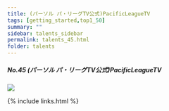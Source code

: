 ```yaml
---
title: (パーソル パ・リーグTV公式)PacificLeagueTV
tags: [getting_started,top1_50]
summary: ""
sidebar: talents_sidebar
permalink: talents_45.html
folder: talents
---
```


##### No.45 (パーソル パ・リーグTV公式)PacificLeagueTV

![](https://yt3.ggpht.com/ytc/AKedOLT30kYzVVeW6NnYOg9-nkt1I77uwkw4CM_mlmbNnA=s176-c-k-c0x00ffffff-no-rj)





{% include links.html %}
